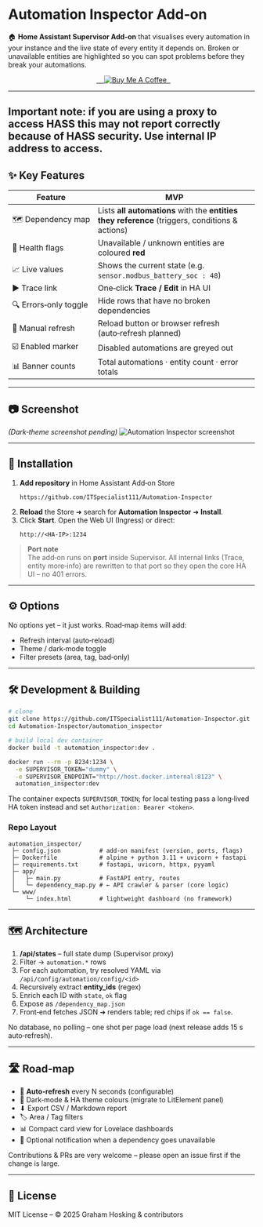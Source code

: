 # Automation Inspector Add‑on

🏠 **Home Assistant Supervisor Add‑on** that visualises every automation in your instance and the live state of every entity it depends on. Broken or unavailable entities are highlighted so you can spot problems before they break your automations.

<p align="center">
  <a href="https://www.buymeacoffee.com/ITSpecialist" target="_blank">
    <img src="https://img.shields.io/badge/Buy&nbsp;me&nbsp;a&nbsp;coffee-Support&nbsp;Dev-yellow?style=for-the-badge&logo=buy-me-a-coffee" alt="Buy Me A Coffee">
  </a>
</p>

---
## Important note: if you are using a proxy to access HASS this may not report correctly because of HASS security. Use internal IP address to access.

## ✨ Key Features

| Feature | MVP |
|---------|-----------|
| 🗺️ Dependency map | Lists **all automations** with the **entities they reference** (triggers, conditions & actions) |
| 🔴 Health flags | Unavailable / unknown entities are coloured **red** |
| 📈 Live values | Shows the current state (e.g. `sensor.modbus_battery_soc : 48`) |
| ▶ Trace link | One‑click **Trace / Edit** in HA UI |
| 🔍 Errors‑only toggle | Hide rows that have no broken dependencies |
| 🔄 Manual refresh | Reload button or browser refresh (auto‑refresh planned) |
| ☑️ Enabled marker | Disabled automations are greyed out |
| 📊 Banner counts | Total automations · entity count · error totals |

---

## 📷 Screenshot
*(Dark‑theme screenshot pending)*
![Automation Inspector screenshot](https://github.com/ITSpecialist111/Automation-Inspector/blob/main/screenshot-light.png)

---

## 🚀 Installation

1. **Add repository** in Home Assistant Add‑on Store
   ```text
   https://github.com/ITSpecialist111/Automation-Inspector
   ```
2. **Reload** the Store ➜ search for **Automation Inspector** ➜ **Install**.
3. Click **Start**.  Open the Web UI (Ingress) or direct:
   ```
   http://<HA-IP>:1234
   ```

> **Port note**  
> The add‑on runs on **port** inside Supervisor.  All internal links (Trace, entity more‑info) are rewritten to that port so they open the core HA UI – no 401 errors.

---

## ⚙️ Options

No options yet – it just works.  Road‑map items will add:

* Refresh interval (auto‑reload)
* Theme / dark‑mode toggle
* Filter presets (area, tag, bad‑only)

---

## 🛠️ Development & Building

```bash
# clone
git clone https://github.com/ITSpecialist111/Automation-Inspector.git
cd Automation-Inspector/automation_inspector

# build local dev container
docker build -t automation_inspector:dev .

docker run --rm -p 8234:1234 \
  -e SUPERVISOR_TOKEN="dummy" \
  -e SUPERVISOR_ENDPOINT="http://host.docker.internal:8123" \
  automation_inspector:dev
```

The container expects `SUPERVISOR_TOKEN`; for local testing pass a long‑lived HA token instead and set `Authorization: Bearer <token>`.

### Repo Layout
```
automation_inspector/
 ├─ config.json           # add‑on manifest (version, ports, flags)
 ├─ Dockerfile            # alpine + python 3.11 + uvicorn + fastapi
 ├─ requirements.txt      # fastapi, uvicorn, httpx, pyyaml
 ├─ app/
 │   ├─ main.py           # FastAPI entry, routes
 │   └─ dependency_map.py # ← API crawler & parser (core logic)
 └─ www/
     └─ index.html        # lightweight dashboard (no framework)
```

---

## 🗺️ Architecture

1. **/api/states** – full state dump (Supervisor proxy)  
2. Filter → `automation.*` rows  
3. For each automation, try resolved YAML via `/api/config/automation/config/<id>`  
4. Recursively extract **entity_ids** (regex)  
5. Enrich each ID with `state`, `ok` flag  
6. Expose as `/dependency_map.json`  
7. Front‑end fetches JSON ➜ renders table; red chips if `ok == false`.

No database, no polling – one shot per page load (next release adds 15 s auto‑refresh).

---

## 🛣️ Road‑map

* 🔄 **Auto‑refresh** every N seconds (configurable)
* 🎨 Dark‑mode & HA theme colours (migrate to LitElement panel)
* ⬇ Export CSV / Markdown report
* 🏷️ Area / Tag filters
* 📊 Compact card view for Lovelace dashboards
* 🔔 Optional notification when a dependency goes unavailable

Contributions & PRs are very welcome – please open an issue first if the change is large.

---

## 📄 License
MIT License  – © 2025 Graham Hosking & contributors
